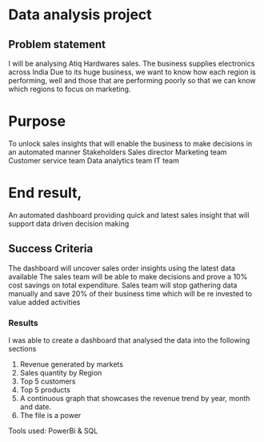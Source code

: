 # Data analysis project
## Problem statement
I will be analysing Atiq Hardwares sales. The business supplies electronics across India
Due to its huge business, we want to know how each region is performing, well and those that are performing poorly so that we can know which regions to focus on marketing. 
# Purpose
To unlock sales insights that will enable the business to make decisions in an automated manner
Stakeholders 
Sales director
Marketing team
Customer service team
Data analytics team
IT team
# End result, 
An automated dashboard providing quick and latest sales insight that will support data driven decision making  
## Success Criteria
The dashboard will uncover sales order insights using the latest data available
The sales team will be able to make decisions and prove a 10% cost savings on total expenditure. 
Sales team will stop gathering data manually and save 20% of their business time which will be re invested to value added activities
###  Results
I was able to create a dashboard that analysed the data into the following sections
1.	Revenue generated by markets
2.	Sales quantity by Region
3.	Top 5 customers 
4.	Top 5 products 
5.	A continuous graph that showcases the revenue trend by year, month and date. 
6.	The file is a power

Tools used: PowerBi & SQL
